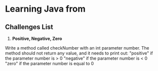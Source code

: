 # Learning Java from

## Challenges List 

1. **Positive, Negative, Zero**

Write a method called checkNumber with an int parameter number.
The method should not return any value, and it needs to print out:
"positive" if the parameter number is > 0
"negative" if the parameter number is < 0
"zero" if the parameter number is equal to 0
